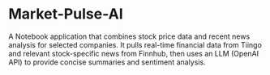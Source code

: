# Market-Pulse-AI
A Notebook application that combines stock price data and recent news analysis for selected companies. It pulls real-time financial data from Tiingo and relevant stock-specific news from Finnhub, then uses an LLM (OpenAI API) to provide concise summaries and sentiment analysis.
